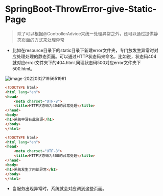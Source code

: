 # SpringBoot-ThrowError-give-Static-Page

> 除了可以根据@ControllerAdvice来统一处理异常之外，还可以通过提供静态页面的方式来处理异常

- 比如在resource目录下的static目录下新建error文件夹，专门放发生异常时对应处理处理的静态页面。可以通过HTTP状态码来命名，比如说，状态码404就对应error文件夹下的404.html,同理状态码500对应error文件夹下500.html。

<img src="121-%E6%B1%9F%E5%8D%97%E4%B8%80%E7%82%B9%E9%9B%A8-SpringBoot%E5%AF%B9%E5%BC%82%E5%B8%B8%E5%A4%84%E7%90%86%E7%9A%84%E5%8F%A6%E4%B8%80%E7%A7%8D%E8%A7%A3%E5%86%B3%E6%96%B9%E6%A1%88%E4%B9%8B%E9%9D%99%E6%80%81%E5%BC%82%E5%B8%B8%E9%A1%B5%E9%9D%A2.assets/image-20220327195651961.png" alt="image-20220327195651961"  />

```html
<!DOCTYPE html>
<html lang="en">
<head>
    <meta charset="UTF-8">
    <title>HTTP状态码为404的异常处理</title>
</head>
<body>
<h1>系统中没有此资源</h1>
</body>
</html>
```

```html
<!DOCTYPE html>
<html lang="en">
<head>
    <meta charset="UTF-8">
    <title>HTTP状态码为500的异常处理</title>
</head>
<body>
<h1>系统发生了内部异常</h1>
</body>
</html>
```

- 当服务出现异常时，系统就会对应调到这些页面。